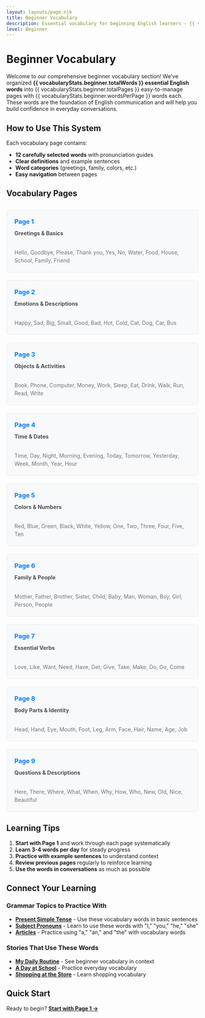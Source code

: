 ```yaml
---
layout: layouts/page.njk
title: Beginner Vocabulary
description: Essential vocabulary for beginning English learners - {{ vocabularyStats.beginner.totalWords }}+ words organized in easy pages
level: Beginner
---
```


# Beginner Vocabulary

Welcome to our comprehensive beginner vocabulary section! We've organized **{{ vocabularyStats.beginner.totalWords }} essential English words** into {{ vocabularyStats.beginner.totalPages }} easy-to-manage pages with {{ vocabularyStats.beginner.wordsPerPage }} words each. These words are the foundation of English communication and will help you build confidence in everyday conversations.

## How to Use This System

Each vocabulary page contains:
- **12 carefully selected words** with pronunciation guides
- **Clear definitions** and example sentences
- **Word categories** (greetings, family, colors, etc.)
- **Easy navigation** between pages

## Vocabulary Pages

<div class="vocabulary-grid">
  <div class="vocabulary-page-card">
    <h3><a href="/vocabulary/beginner/page-1/">Page 1</a></h3>
    <p><strong>Greetings & Basics</strong><br>
    Hello, Goodbye, Please, Thank you, Yes, No, Water, Food, House, School, Family, Friend</p>
  </div>

  <div class="vocabulary-page-card">
    <h3><a href="/vocabulary/beginner/page-2/">Page 2</a></h3>
    <p><strong>Emotions & Descriptions</strong><br>
    Happy, Sad, Big, Small, Good, Bad, Hot, Cold, Cat, Dog, Car, Bus</p>
  </div>

  <div class="vocabulary-page-card">
    <h3><a href="/vocabulary/beginner/page-3/">Page 3</a></h3>
    <p><strong>Objects & Activities</strong><br>
    Book, Phone, Computer, Money, Work, Sleep, Eat, Drink, Walk, Run, Read, Write</p>
  </div>

  <div class="vocabulary-page-card">
    <h3><a href="/vocabulary/beginner/page-4/">Page 4</a></h3>
    <p><strong>Time & Dates</strong><br>
    Time, Day, Night, Morning, Evening, Today, Tomorrow, Yesterday, Week, Month, Year, Hour</p>
  </div>

  <div class="vocabulary-page-card">
    <h3><a href="/vocabulary/beginner/page-5/">Page 5</a></h3>
    <p><strong>Colors & Numbers</strong><br>
    Red, Blue, Green, Black, White, Yellow, One, Two, Three, Four, Five, Ten</p>
  </div>

  <div class="vocabulary-page-card">
    <h3><a href="/vocabulary/beginner/page-6/">Page 6</a></h3>
    <p><strong>Family & People</strong><br>
    Mother, Father, Brother, Sister, Child, Baby, Man, Woman, Boy, Girl, Person, People</p>
  </div>

  <div class="vocabulary-page-card">
    <h3><a href="/vocabulary/beginner/page-7/">Page 7</a></h3>
    <p><strong>Essential Verbs</strong><br>
    Love, Like, Want, Need, Have, Get, Give, Take, Make, Do, Go, Come</p>
  </div>

  <div class="vocabulary-page-card">
    <h3><a href="/vocabulary/beginner/page-8/">Page 8</a></h3>
    <p><strong>Body Parts & Identity</strong><br>
    Head, Hand, Eye, Mouth, Foot, Leg, Arm, Face, Hair, Name, Age, Job</p>
  </div>

  <div class="vocabulary-page-card">
    <h3><a href="/vocabulary/beginner/page-9/">Page 9</a></h3>
    <p><strong>Questions & Descriptions</strong><br>
    Here, There, Where, What, When, Why, How, Who, New, Old, Nice, Beautiful</p>
  </div>
</div>

## Learning Tips

1. **Start with Page 1** and work through each page systematically
2. **Learn 3-4 words per day** for steady progress
3. **Practice with example sentences** to understand context
4. **Review previous pages** regularly to reinforce learning
5. **Use the words in conversations** as much as possible

## Connect Your Learning

### Grammar Topics to Practice With
- **[Present Simple Tense](/grammar/beginner/present-simple/)** - Use these vocabulary words in basic sentences
- **[Subject Pronouns](/grammar/beginner/subject-pronouns/)** - Learn to use these words with "I," "you," "he," "she"
- **[Articles](/grammar/beginner/articles/)** - Practice using "a," "an," and "the" with vocabulary words

### Stories That Use These Words
- **[My Daily Routine](/stories/beginner/my-daily-routine/)** - See beginner vocabulary in context
- **[A Day at School](/stories/beginner/a-day-at-school/)** - Practice everyday vocabulary
- **[Shopping at the Store](/stories/beginner/shopping-at-the-store/)** - Learn shopping vocabulary

## Quick Start

Ready to begin? **[Start with Page 1 →](/vocabulary/beginner/page-1/)**

<style>
.vocabulary-grid {
  display: grid;
  grid-template-columns: repeat(auto-fit, minmax(300px, 1fr));
  gap: 20px;
  margin: 30px 0;
}

.vocabulary-page-card {
  background: #f8f9fa;
  border: 1px solid #e9ecef;
  border-radius: 8px;
  padding: 20px;
  transition: box-shadow 0.3s ease;
}

.vocabulary-page-card:hover {
  box-shadow: 0 4px 12px rgba(0,0,0,0.1);
}

.vocabulary-page-card h3 {
  margin: 0 0 10px 0;
  color: #007bff;
}

.vocabulary-page-card h3 a {
  text-decoration: none;
  color: inherit;
}

.vocabulary-page-card h3 a:hover {
  text-decoration: underline;
}

.vocabulary-page-card p {
  margin: 0;
  color: #6c757d;
  line-height: 1.5;
}

.vocabulary-page-card strong {
  color: #495057;
  display: block;
  margin-bottom: 8px;
}
</style>
